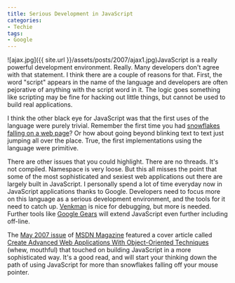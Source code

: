 ```yaml
---
title: Serious Development in JavaScript
categories:
- Techie
tags:
- Google
---
```


![ajax.jpg]({{ site.url }}/assets/posts/2007/ajax1.jpg)JavaScript is a really powerful development environment. Really.
Many developers don't agree with that statement. I think there are a couple of reasons for that. First, the word "script" appears in the name of the language and developers are often pejorative of anything with the script word in it. The logic goes something like scripting may be fine for hacking out little things, but cannot be used to build real applications.

I think the other black eye for JavaScript was that the first uses of the language were purely trivial. Remember the first time you had [snowflakes falling on a web page](http://www.hypergurl.com/snowmaker.html)? Or how about going beyond blinking text to text just jumping all over the place. True, the first implementations using the language were primitive.

There are other issues that you could highlight. There are no threads. It's not compiled. Namespace is very loose. But this all misses the point that some of the most sophisticated and sexiest web applications out there are largely built in JavaScript. I personally spend a lot of time everyday now in JavaScript applications thanks to Google. Developers need to focus more on this language as a serious development environment, and the tools for it need to catch up. [Venkman](http://www.mozilla.org/projects/venkman/) is nice for debugging, but more is needed. Further tools like [Google Gears](/thingelstad/going-offline-with-google-gears) will extend JavaScript even further including off-line.

The [May 2007 issue](http://msdn.microsoft.com/msdnmag/issues/07/05/) of [MSDN Magazine](http://msdn.microsoft.com/msdnmag/) featured a cover article called [Create Advanced Web Applications With Object-Oriented Techniques](http://msdn.microsoft.com/msdnmag/issues/07/05/JavaScript/) (whew, mouthful) that touched on building JavaScript in a more sophisticated way. It's a good read, and will start your thinking down the path of using JavaScript for more than snowflakes falling off your mouse pointer.
